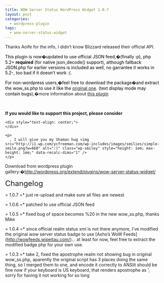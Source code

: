 ```yaml
---
title: WOW Server Status WordPress Widget 1.0.7
layout: post
categories:
  - wordpress-plugin
tags:
  - wow-server-status-widget
---
```

Thanks Aoife for the info, I didn&#8217;t know Blizzard released their official API.

<span style="color: #000000;">This plugin is now�updated to use official JSON feed,�(finally :p), php 5.2+ <strong>required</strong> (for native json_decode() support), although fallback JSON.php for earlier versions is included as well, no garrantee it works in 5.2-, too bad if it doesn&#8217;t work :(.</span>

<span style="color: #000000;">For non-wordpress users,�feel free to download the package�and extract the wow_ss.php to use it like the <a href="http://53x11.com/blog/2005/04/21/WoW-Server-Status-41.10" target="_blank">original one</a>. (text display mode may contain bugs),</span>�more information about [this plugin](http://ycfreeman.com/wow-server-status-wordpress-widget-10/ "WOW Server Status WordPress Widget 1.0")

&nbsp;

<div>
  <div>
    <p>
      <strong>If you would like to support this project, please consider</strong>
    </p>

    <div style="text-align: center;">
    </div>

    <p>
      , I will give you my Shaman hug <img src="http://i1.wp.com/ycfreeman.com/wp-includes/images/smilies/simple-smile.png?w=660" alt=":)" class="wp-smiley" style="height: 1em; max-height: 1em;" data-recalc-dims="1" />
    </p>
  </div>
</div>

<div>
  <div>
    <div>
      <div>
        Download from wordpress plugin gallery:�<a href="http://wordpress.org/extend/plugins/wow-server-status-widget/">http://wordpress.org/extend/plugins/wow-server-status-widget/</a>
      </div>
    </div>
  </div>
</div>

<div>
  <div>
    <!--more-->
  </div>
</div>

<span style="font-size: x-large;">Changelog</span>

= 1.0.7 =* just re-upload and make sure all files are newest

= 1.0.6 =* patched to use official JSON feed

= 1.0.5 =* fixed bug of space becomes %20 in the new wow_ss.php, thanks Mike

= 1.0.4 =* since official realm status xml is not there anymore, I&#8217;ve modified the original wow server status badge to use \[Axho&#8217;s WoW Feeds\](http://wowfeeds.wipeitau.com/)&#8230; at least for now, feel free to extract the modified badge php for your own use.

= 1.0.3 =* take 2, fixed the apostrophe realm not showing bug in original wow_ss.php, aparently the original script has 3 places doing the same thing, so I merged them to one, and encode it correctly to ANSIit should be fine now if your keyboard is US keyboard, that renders apostrophe as &#039;, sorry for having it not working for so long
